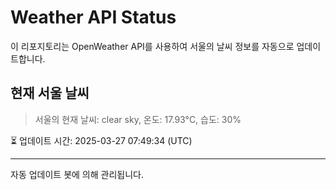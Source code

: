 
# Weather API Status

이 리포지토리는 OpenWeather API를 사용하여 서울의 날씨 정보를 자동으로 업데이트합니다.

## 현재 서울 날씨
> 서울의 현재 날씨: clear sky, 온도: 17.93°C, 습도: 30%

⏳ 업데이트 시간: 2025-03-27 07:49:34 (UTC)

---
자동 업데이트 봇에 의해 관리됩니다.
